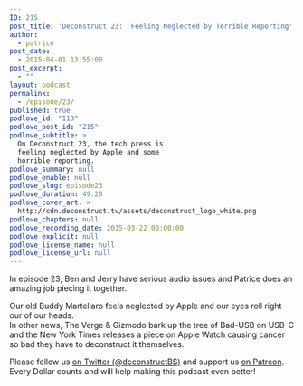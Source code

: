 ```yaml
---
ID: 215
post_title: 'Deconstruct 23:  Feeling Neglected by Terrible Reporting'
author:
  - patrice
post_date:
  - 2015-04-01 13:55:00
post_excerpt:
  - ""
layout: podcast
permalink:
  - /episode/23/
published: true
podlove_id: "113"
podlove_post_id: "215"
podlove_subtitle: >
  On Deconstruct 23, the tech press is
  feeling neglected by Apple and some
  horrible reporting.
podlove_summary: null
podlove_enable: null
podlove_slug: episode23
podlove_duration: 49:20
podlove_cover_art: >
  http://cdn.deconstruct.tv/assets/deconstruct_logo_white.png
podlove_chapters: null
podlove_recording_date: 2015-03-22 00:00:00
podlove_explicit: null
podlove_license_name: null
podlove_license_url: null
---
```

<p>In episode 23, Ben and Jerry have serious audio issues and Patrice does an amazing job piecing it together.  </p>
<p>Our old Buddy Martellaro feels neglected by Apple and our eyes roll right our of our heads.  <br />
In other news, The Verge &amp; Gizmodo bark up the tree of Bad-USB on USB-C and the New York Times releases a piece on Apple Watch causing cancer so bad they have to deconstruct it themselves.</p>
<p>Please follow us <a href="http://twitter.com/deconstructBS">on Twitter (@deconstructBS)</a> and support us <a href="http://patreon.com/deconstruct">on Patreon</a>. Every Dollar counts and will help making this podcast even better!
</p>